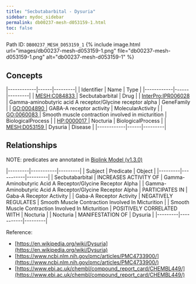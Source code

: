 ```yaml
---
title: "Secbutabarbital - Dysuria"
sidebar: mydoc_sidebar
permalink: db00237-mesh-d053159-1.html
toc: false 
---
```



Path ID: `DB00237_MESH_D053159_1`
{% include image.html url="images/db00237-mesh-d053159-1.png" file="db00237-mesh-d053159-1.png" alt="db00237-mesh-d053159-1" %}

## Concepts

|------------|------|---------|
| Identifier | Name | Type    |
|------------|------|---------|
| <a href="https://identifiers.org/MESH:C084833">MESH:C084833 </a> | Secbutabarbital | Drug |
| <a href="https://identifiers.org/InterPro:IPR006028">InterPro:IPR006028 </a> | Gamma-aminobutyric acid A receptor/Glycine receptor alpha | GeneFamily |
| <a href="https://identifiers.org/GO:0004890">GO:0004890 </a> | GABA-A receptor activity | MolecularActivity |
| <a href="https://identifiers.org/GO:0060083">GO:0060083 </a> | Smooth muscle contraction involved in micturition | BiologicalProcess |
| <a href="https://identifiers.org/HP:0000017">HP:0000017 </a> | Nocturia | BiologicalProcess |
| <a href="https://identifiers.org/MESH:D053159">MESH:D053159 </a> | Dysuria | Disease |
|------------|------|---------|

## Relationships


NOTE: predicates are annotated in <a href="https://github.com/biolink/biolink-model/releases/tag/v1.3.0">Biolink Model (v1.3.0)</a>

|---------|-----------|---------|
| Subject | Predicate | Object  |
|---------|-----------|---------|
| Secbutabarbital | INCREASES ACTIVITY OF | Gamma-Aminobutyric Acid A Receptor/Glycine Receptor Alpha |
| Gamma-Aminobutyric Acid A Receptor/Glycine Receptor Alpha | PARTICIPATES IN | Gaba-A Receptor Activity |
| Gaba-A Receptor Activity | NEGATIVELY REGULATES | Smooth Muscle Contraction Involved In Micturition |
| Smooth Muscle Contraction Involved In Micturition | POSITIVELY CORRELATED WITH | Nocturia |
| Nocturia | MANIFESTATION OF | Dysuria |
|---------|-----------|---------|

Reference: 
  - [https://en.wikipedia.org/wiki/Dysuria](https://en.wikipedia.org/wiki/Dysuria)
  - [https://www.ncbi.nlm.nih.gov/pmc/articles/PMC4733900/](https://www.ncbi.nlm.nih.gov/pmc/articles/PMC4733900/)
  - [https://www.ebi.ac.uk/chembl/compound_report_card/CHEMBL449/](https://www.ebi.ac.uk/chembl/compound_report_card/CHEMBL449/)
